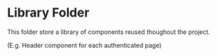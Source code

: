 # Library Folder

This folder store a library of components reused thoughout the project.

(E.g. Header component for each authenticated page)
